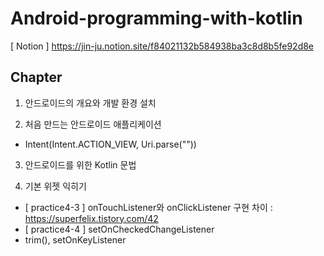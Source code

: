 # Android-programming-with-kotlin
[ Notion ] https://jin-ju.notion.site/f84021132b584938ba3c8d8b5fe92d8e

## Chapter
1. 안드로이드의 개요와 개발 환경 설치

2. 처음 만드는 안드로이드 애플리케이션
- Intent(Intent.ACTION_VIEW, Uri.parse(""))

3. 안드로이드를 위한 Kotlin 문법

4. 기본 위젯 익히기
- [ practice4-3 ] onTouchListener와 onClickListener 구현 차이 : https://superfelix.tistory.com/42
- [ practice4-4 ] setOnCheckedChangeListener
- trim(), setOnKeyListener
